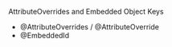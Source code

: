 AttributeOverrides and Embedded Object Keys
- @AttributeOverrides / @AttributeOverride
- @EmbeddedId
